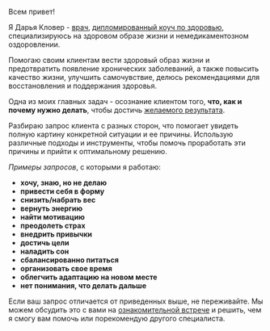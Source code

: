 Всем привет!

Я Дарья Кловер - [врач](/certificates/diploma-doctor-1), [дипломированный коуч по здоровью](/certificates/diploma-health-coach), специализируюсь на здоровом образе жизни и немедикаментозном оздоровлении.

Помогаю своим клиентам вести здоровый образ жизни и предотвратить появление хронических заболеваний, а также повысить качество жизни, улучшить самочувствие, делюсь рекомендациями для восстановления и поддержания здоровья.

Одна из моих главных задач - осознание клиентом того, **что, как и почему нужно делать**, чтобы достичь [желаемого результата](/references).

Разбираю запрос клиента с разных сторон, что помогает увидеть полную картину конкретной ситуации и ее причины. Использую различные подходы и инструменты, чтобы помочь проработать эти причины и прийти к оптимальному решению.


_Примеры запросов_, с которыми я работаю:

-   **хочу, знаю, но не делаю**
-   **привести себя в форму**
-   **снизить/набрать вес**
-   **вернуть энергию**
-   **найти мотивацию**
-   **преодолеть страх**
-   **внедрить привычки**
-   **достичь цели**
-   **наладить сон**
-   **сбалансированно питаться**
-   **организовать свое время**
-   **облегчить адаптацию на новом месте**
-   **нет понимания, что делать дальше**

Если ваш запрос отличается от приведенных выше, не переживайте. Мы можем обсудить это с вами на [ознакомительной встрече](/booking) и решить, чем я смогу вам помочь или порекомендую другого специалиста.
